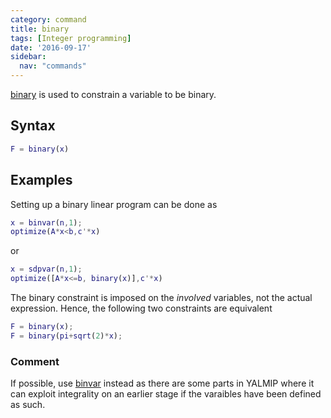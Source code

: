 ```yaml
---
category: command
title: binary
tags: [Integer programming]
date: '2016-09-17'
sidebar:
  nav: "commands"
---
```


[binary](/command/binary) is used to constrain a variable to be binary.

## Syntax

````matlab
F = binary(x)
````


## Examples

Setting up a binary linear program can be done as

````matlab
x = binvar(n,1);
optimize(A*x<b,c'*x)
````

or

````matlab
x = sdpvar(n,1);
optimize([A*x<=b, binary(x)],c'*x)
````

The binary constraint is imposed on the *involved* variables, not the actual expression. Hence, the following two constraints are equivalent

````matlab
F = binary(x);
F = binary(pi+sqrt(2)*x);
````

### Comment
If possible, use [binvar](/command/binvar) instead as there are some parts in YALMIP where it can exploit integrality on an earlier stage if the varaibles have been defined as such.

